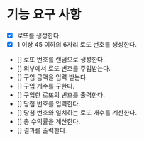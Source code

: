 # 기능 요구 사항

- [x] 로또를 생성한다.
- [x] 1 이상 45 이하의 6자리 로또 번호를 생성한다.
- [] 로또 번호를 랜덤으로 생성한다.
- [] 외부에서 로또 번호를 주입받는다.
- [] 구입 금액을 입력 받는다.
- [] 구입 개수를 구한다.
- [] 구입한 로또의 번호를 출력한다.
- [] 당첨 번호를 입력한다.
- [] 당첨 번호와 일치하는 로또 개수를 계산한다.
- [] 총 수익률을 계산한다.
- [] 결과를 출력한다.
